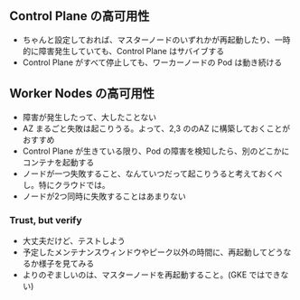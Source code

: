 ## Control Plane の高可用性

- ちゃんと設定しておれば、マスターノードのいずれかが再起動したり、一時的に障害発生していても、Control Plane はサバイブする
- Control Plane がすべて停止しても、ワーカーノードの Pod は動き続ける

## Worker Nodes の高可用性
- 障害が発生したって、大したことない
- AZ まるごと失敗は起こりうる。よって、2,3 ののAZ に構築しておくことがおすすめ
- Control Plane が生きている限り、Pod の障害を検知したら、別のどこかにコンテナを起動する
- ノードが一つ失敗すること、なんていつだって起こりうると考えておくべし。特にクラウドでは。
- ノードが2つ同時に失敗することはあまりない

### Trust, but verify
- 大丈夫だけど、テストしよう
- 予定したメンテナンスウィンドウやピーク以外の時間に、再起動してどうなるか様子を見てみる
- よりのぞましいのは、マスターノードを再起動すること。(GKE ではできない)